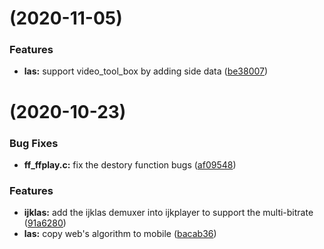 #  (2020-11-05)

### Features

* **las:** support video_tool_box by adding side data ([be38007](https://github.com/bupt-steven/ijkplayer/commit/be38007b411050f1d94b5e403d932692428feded))



#  (2020-10-23)


### Bug Fixes

* **ff_ffplay.c:** fix the destory function bugs ([af09548](https://github.com/bupt-steven/ijkplayer/commit/af09548b9e3e3ad67ae69ee8fecf6bece7452961))


### Features

* **ijklas:** add the ijklas demuxer into ijkplayer to support the multi-bitrate ([91a6280](https://github.com/bupt-steven/ijkplayer/commit/91a62800e39f0847a837006597da964acf47c999))
* **las:** copy web's algorithm to mobile ([bacab36](https://github.com/bupt-steven/ijkplayer/commit/bacab36c247bf3043168f80adf3ca80eec23c2cf))
